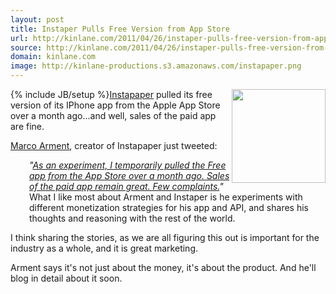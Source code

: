 ```yaml
---
layout: post
title: Instaper Pulls Free Version from App Store
url: http://kinlane.com/2011/04/26/instaper-pulls-free-version-from-app-store/
source: http://kinlane.com/2011/04/26/instaper-pulls-free-version-from-app-store/
domain: kinlane.com
image: http://kinlane-productions.s3.amazonaws.com/instapaper.png
---
```

{% include JB/setup %}<a href="http://www.instapaper.com/"><img src="http://kinlane-productions.s3.amazonaws.com/instapaper.png" alt="" width="150" align="right" /></a><a href="http://www.instapaper.com/">Instapaper</a> pulled its free version of its IPhone app from the Apple App Store over a month ago...and well, sales of the paid app are fine.<p></p>
<a title="Marco Arment" href="https://twitter.com/#!/marcoarment">Marco Arment</a>, creator of Instapaper just tweeted:
<p style="padding-left: 30px;"><em>"<a href="https://twitter.com/#!/marcoarment/status/63010410286166016">As an experiment, I temporarily pulled the Free app from the App Store over a month ago. Sales of the paid app remain great. Few complaints.</a>"</em>
What I like most about Arment and Instaper is he experiments with different monetization strategies for his app and API, and shares his thoughts and reasoning with the rest of the world.<p></p>
I think sharing the stories, as we are all figuring this out is important for the industry as a whole, and it is great marketing.<p></p>
Arment says it's not just about the money, it's about the product. And he'll blog in detail about it soon.<p></p>
&nbsp;<p></p>
&nbsp;